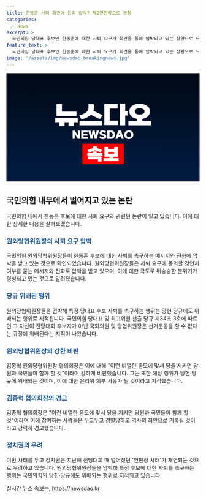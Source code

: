 ```yaml
---
title: 한동훈 사퇴 회견에 원외 압박? 제2연판장으로 동참
categories:
  - News
excerpt: >
  국민의힘 당대표 후보인 한동훈에 대한 사퇴 요구가 회견을 통해 압박되고 있는 상황으로 드러났다. 이에 원외당협위원장들은 이에 대해 불안감을 표명하며, 사퇴 요구가 촉발될 경우 당헌·당규를 위반하는 행위로 여겨진다고 지적했다. 또한, 김종혁 협의회장은 이에 대한 비판을 피력하며, 이 같은 음모에 맞서 당을 지키고 국민과 함께 할 것을 강조했다.
feature_text: >
  국민의힘 당대표 후보인 한동훈에 대한 사퇴 요구가 회견을 통해 압박되고 있는 상황으로 드러났다. 이에 원외당협위원장들은 이에 대해 불안감을 표명하며, 사퇴 요구가 촉발될 경우 당헌·당규를 위반하는 행위로 여겨진다고 지적했다. 또한, 김종혁 협의회장은 이에 대한 비판을 피력하며, 이 같은 음모에 맞서 당을 지키고 국민과 함께 할 것을 강조했다.
image: '/assets/img/newsdao_breakingnews.jpg'
---
```


<p><img src="/assets/img/newsdao_breakingnews.jpg" alt="ranknews 속보" /></p>

<h2 data-ke-size="size26">국민의힘 내부에서 벌어지고 있는 논란</h2>

<p data-ke-size="size16">국민의힘 내에서 한동훈 후보에 대한 사퇴 요구와 관련된 논란이 일고 있습니다. 이에 대한 상세한 내용을 살펴보겠습니다.</p>

<h3><b><span style="color: #1a5490;">원외당협위원장의 사퇴 요구 압박</span></b></h3>

<p data-ke-size="size16">국민의힘 원외당협위원장들이 한동훈 후보에 대한 사퇴를 촉구하는 메시지와 전화에 압박을 받고 있는 것으로 확인되었습니다. 원외당협위원장들은 사퇴 요구에 동의할 것인지 여부를 묻는 메시지와 전화로 압박을 받고 있으며, 이에 대한 극도로 뒤숭숭한 분위기가 형성되고 있는 것으로 알려졌습니다.</p>

<h3><b><span style="color: #1a5490;">당규 위배된 행위</span></b></h3>

<p data-ke-size="size16">원외당협위원장들을 겁박해 특정 당대표 후보 사퇴를 촉구하는 행위는 당헌·당규에도 위배되는 행위로 지적됩니다. 국민의힘 당대표 및 최고위원 선출 당규 제34조 3호에 따르면 그 자신이 전당대회 후보자가 아닌 국회의원 및 당협위원장은 선거운동을 할 수 없다는 규정에 위배된다는 지적이 나왔습니다.</p>

<h3><b><span style="color: #1a5490;">원외당협위원장의 강한 비판</span></b></h3>

<p data-ke-size="size16">김종혁 원외당협위원장 협의회장은 이에 대해 "이런 비열한 음모에 맞서 당을 지키면 당원과 국민들이 함께 할 것"이라며 강하게 비판했습니다. 그는 또한 해당 행위가 당헌·당규에 위배되는 것이며, 이에 대한 윤리위 회부 사유가 될 것이라고 지적했습니다.</p>

<h3><b><span style="color: #1a5490;">김종혁 협의회장의 경고</span></b></h3>

<p data-ke-size="size16">김종혁 협의회장은 "이런 비열한 음모에 맞서 당을 지키면 당원과 국민들이 함께 할 것"이라며 이에 참여하는 사람들은 두고두고 경멸당하고 역사의 죄인으로 기록될 것이라고 강력히 경고했습니다.</p>

<h3><b><span style="color: #1a5490;">정치권의 우려</span></b></h3>

<p data-ke-size="size16">이번 사태를 두고 정치권은 지난해 전당대회 때 벌어졌던 '연판장 사태'가 재연되는 것으로 우려하고 있습니다. 원외당협위원장들을 압박해 특정 후보에 대한 사퇴를 촉구하는 행위는 국민의힘의 당헌·당규에도 위배되는 행위로 지적되고 있습니다.</p>
실시간 뉴스 속보는, <a href="https://newsdao.kr" rel="dofollow">https://newsdao.kr</a>


